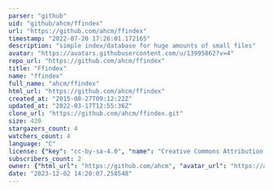 ```yaml
---
parser: "github"
uid: "github/ahcm/ffindex"
url: "https://github.com/ahcm/ffindex"
timestamp: "2022-07-20 17:26:01.172165"
description: "simple index/database for huge amounts of small files"
avatar: "https://avatars.githubusercontent.com/u/13995862?v=4"
repo_url: "https://github.com/ahcm/ffindex"
title: "Ffindex"
name: "ffindex"
full_name: "ahcm/ffindex"
html_url: "https://github.com/ahcm/ffindex"
created_at: "2015-08-27T09:12:22Z"
updated_at: "2022-03-17T12:55:36Z"
clone_url: "https://github.com/ahcm/ffindex.git"
size: 420
stargazers_count: 4
watchers_count: 4
language: "C"
license: {"key": "cc-by-sa-4.0", "name": "Creative Commons Attribution Share Alike 4.0 International", "spdx_id": "CC-BY-SA-4.0", "url": "https://api.github.com/licenses/cc-by-sa-4.0", "node_id": "MDc6TGljZW5zZTI2"}
subscribers_count: 2
owner: {"html_url": "https://github.com/ahcm", "avatar_url": "https://avatars.githubusercontent.com/u/13995862?v=4", "login": "ahcm", "type": "User"}
date: "2023-12-02 14:20:07.258548"
---
```

